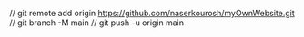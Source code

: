 // git remote add origin https://github.com/naserkourosh/myOwnWebsite.git
// git branch -M main
// git push -u origin main